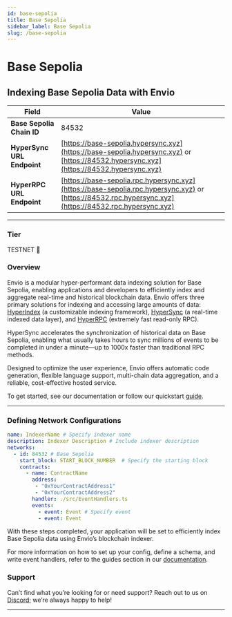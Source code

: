 ```yaml
---
id: base-sepolia
title: Base Sepolia
sidebar_label: Base Sepolia
slug: /base-sepolia
---
```


# Base Sepolia

## Indexing Base Sepolia Data with Envio

| **Field**                     | **Value**                                                                                          |
|-------------------------------|----------------------------------------------------------------------------------------------------|
| **Base Sepolia Chain ID**     | 84532                                                                                            |
| **HyperSync URL Endpoint**    | [https://base-sepolia.hypersync.xyz](https://base-sepolia.hypersync.xyz) or [https://84532.hypersync.xyz](https://84532.hypersync.xyz) |
| **HyperRPC URL Endpoint**     | [https://base-sepolia.rpc.hypersync.xyz](https://base-sepolia.rpc.hypersync.xyz) or [https://84532.rpc.hypersync.xyz](https://84532.rpc.hypersync.xyz) |

---

### Tier

TESTNET 🎒

### Overview

Envio is a modular hyper-performant data indexing solution for Base Sepolia, enabling applications and developers to efficiently index and aggregate real-time and historical blockchain data. Envio offers three primary solutions for indexing and accessing large amounts of data: [HyperIndex](/docs/HyperIndex/overview) (a customizable indexing framework), [HyperSync](/docs/HyperSync/overview) (a real-time indexed data layer), and [HyperRPC](/docs/HyperSync/overview-hyperrpc) (extremely fast read-only RPC).

HyperSync accelerates the synchronization of historical data on Base Sepolia, enabling what usually takes hours to sync millions of events to be completed in under a minute—up to 1000x faster than traditional RPC methods.

Designed to optimize the user experience, Envio offers automatic code generation, flexible language support, multi-chain data aggregation, and a reliable, cost-effective hosted service.

To get started, see our documentation or follow our quickstart [guide](/docs/HyperIndex/contract-import).

---

### Defining Network Configurations

```yaml
name: IndexerName # Specify indexer name
description: Indexer Description # Include indexer description
networks:
  - id: 84532 # Base Sepolia  
    start_block: START_BLOCK_NUMBER  # Specify the starting block
    contracts:
      - name: ContractName
        address:
         - "0xYourContractAddress1"
         - "0xYourContractAddress2"
        handler: ./src/EventHandlers.ts
        events:
          - event: Event # Specify event
          - event: Event
```

With these steps completed, your application will be set to efficiently index Base Sepolia data using Envio’s blockchain indexer.

For more information on how to set up your config, define a schema, and write event handlers, refer to the guides section in our [documentation](/docs/HyperIndex/configuration-file).

### Support

Can’t find what you’re looking for or need support? Reach out to us on [Discord](https://discord.com/invite/Q9qt8gZ2fX); we’re always happy to help!

---
